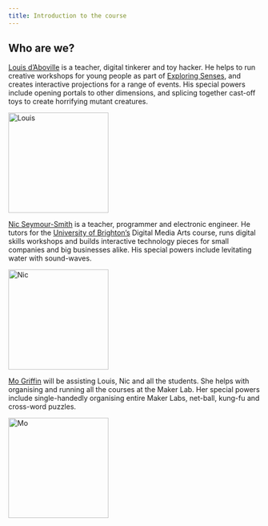 ```yaml
---
title: Introduction to the course
---
```


<!-- Welcome to <a href="http://makerclub.org">Maker Club</a>’s <b>Let’s Build Robots!</b>, a 6 week course being held at <a href="http://makerclub.org/makerlab">Maker Lab</a>, a community hub dedicated to digital education in Brighton. --> 


## Who are we?


<a href="http://digitaltinkerings.com">Louis d’Aboville</a> is a teacher, digital tinkerer and toy hacker. He helps to run creative workshops for young people as part of <a href="http://exploringsenses.co.uk">Exploring Senses</a>, and creates interactive projections for a range of events. His special powers include opening portals to other dimensions, and splicing together cast-off toys to create horrifying mutant creatures.


<img src="../img/Louis.jpg" alt="Louis" style="width: 200px;">


<a href="http://seymoursmith.net">Nic Seymour-Smith</a> is a teacher, programmer and electronic engineer. He tutors for the <a href="http://brighton.ac.uk">University of Brighton’s</a> Digital Media Arts course, runs digital skills workshops and builds interactive technology pieces for small companies and big businesses alike. His special powers include levitating water with sound-waves. 


<img src="../img/Nic.jpg" alt="Nic" style="width: 200px;">


<a href="http://makerclub.org">Mo Griffin</a> will be assisting Louis, Nic and all the students. She helps with organising and running all the courses at the Maker Lab. Her special powers include single-handedly organising entire Maker Labs, net-ball, kung-fu and cross-word puzzles.


<img src="../img/mo.jpg" alt="Mo" style="width: 200px;">
